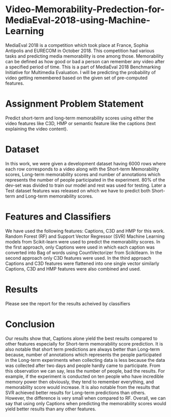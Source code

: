 # Video-Memorability-Predection-for-MediaEval-2018-using-Machine-Learning

MediaEval 2018 is a competition which took place at France, Sophia Antipolis and EURECOM in October 2018. This competition had various tasks and predicting media memorability is one among those. Memorability can be defined as how good or bad a person can remember any video after a specified period of time. This is a part of MediaEval 2018 Benchmarking Initiative for Multimedia Evaluation. I will be predicting the probability of video getting remembered based on the given set of pre-computed features.

# Assignment Problem Statement
Predict short-term and long-term memorability scores using either the video features like C3D, HMP or semantic feature like the captions (text explaining the video content).

# Dataset
In this work, we were given a development dataset having 6000 rows where each row corresponds to a video along with the Short-term Memorability scores, Long-term memorability scores and number of annotations which represents the number of people participated in the experiment. 80% of the dev-set was divided to train our model and rest was used for testing. Later a Test dataset features was released on which we have to predict both Short-term and Long-term memorability scores.

# Features and Classifiers
We have used the following features: Captions, C3D and HMP for this work. Random Forest (RF) and Support Vector Regressor (SVR) Machine Learning models from Scikit-learn were used to predict the memorability scores. In the first approach, only Captions were used in which each caption was converted into Bag of words using CountVectorizer from Scikitlearn. In the second approach only C3D features were used. In the third approach Captions and C3D features were flattened into one single vector similarly Captions, C3D and HMP features were also combined and used.

# Results
Please see the report for the results acheived by classifiers

# Conclusion
Our results show that, Captions alone yield the best results compared to other features especially for Short-term memorability
score prediction. It is also notable that short term predictions are always better than Long-term because, number of annotations which represents the people participated in the Long-term experiments when collecting data is less because the data was collected after two days and people hardly came to participate. From this observation we can say, less the number of people, bad the results. For example, if the experiment is conducted on ten people who have incredible memory power then obviously, they tend to remember everything, and memorability score would increase. It is also notable from the results that SVR achieved better results for Long-term predictions than others. However, the difference is very small when compared to RF. Overall, we can say that using only Captions when predicting the memorability scores would yield better results than any other features.
